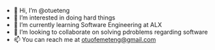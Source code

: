 - 👋 Hi, I’m @otueteng
- 👀 I’m interested in doing hard things
- 🌱 I’m currently learning Software Engineering at ALX
- 💞️ I’m looking to collaborate on solving pdroblems regarding software
- 📫 You can reach me at otuofemeteng@gmail.com

<!---
otueteng/otueteng is a ✨ special ✨ repository because its `README.md` (this file) appears on your GitHub profile.
You can click the Preview link to take a look at your changes.
--->
